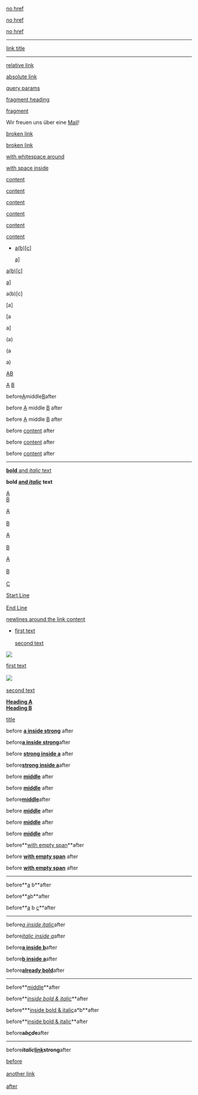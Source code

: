 <!--------------------------------------
                Basics
--------------------------------------->

<!--no href attributes-->

[no href]()

[no href]()

[no href]()

* * *

<!--no content-->

[](/no_content)

[](/no_content)

[](/no_content)

[](/no_content)

[](/no_content)

<!--no content but fallback-->

[link title](/no_content "link title")

* * *

[relative link](/page.html)

[absolute link](http://simple.org/)

[query params](/page?b=1&a=2)

[fragment heading](#heading)

[fragment](#)

Wir freuen uns über eine [Mail](mailto:hi@example.com?body=Hello%0AJohannes)!

<!--link with broken href-->

[broken link](/page)

[broken link](/page%0A%0A.html)

[with whitespace around](example.com)

[with space inside](http://Open%20Demo)

<!--------------------------------------
            Attributes
--------------------------------------->

<!--link with title-->

[content](/ "link title")

[content](/ "  link title  ")

<!--link with multiline title-->

[content](/ " link  title ")

[content](/ '"link title"')

[content](/ "'link title'")

[content](/ '"link title"')

<!--------------------------------------
            Escaping
--------------------------------------->

<!--list with link-->

- [a(b)\[c\]](/page.html)
  
  [a\]](/page.html)

<!--TODO: list with paragraph-->

<!--link-->

[a(b)\[c\]](/page.html)

[a\]](/page.html)

<!--paragraph-->

a(b)\[c]

\[a]

[a

a]

(a)

(a

a)

<!--------------------------------------
            Adjacent
--------------------------------------->

[A](/)[B](/)

[A](/) [B](/)

before[A](/)middle[B](/)after

before [A](/) middle [B](/) after

before [A](/) middle [B](/) after

<!--------------------------------------
        Content and Combinations
--------------------------------------->

<!--link with space-->

before [content](/) after

before [content](/) after

before [content](/) after

* * *

<!--link with inline styles-->

[**bold** and *italic* text](/)

**bold [and *italic*](/) text**

<!--link with one br-->

[A  
B](/) 

<!--link with two br-->

[A  
\
B](/) 

<!--link with three br-->

[A  
\
B](/)

<!--link with multiple div-->

[A  
\
B  
\
C](/)

<!--multiline link with too many newlines-->

[Start Line  
\
End Line](/)

<!--newlines inside link-->

[newlines around the link content](/)

<!--multiline link inside a list item-->

- [first text  
  \
  second text](/)

<!--link with image-->

[![](/image.jpg)](/page.html)

<!--multiline link-->

[first text  
\
![](/image.jpg)  
\
second text](/page.html)

<!--link with headings-->

[**Heading A**  
**Heading B**](/page.html)

<!--link with an svg-->

[title](/ "title")

<!-- link and strong inside word -->

before [**a inside strong**](/) after

before[**a inside strong**](/)after

before [**strong inside a**](/) after

before[**strong inside a**](/)after

before [**middle**](/) after

before [**middle**](/) after

before[**middle**](/)after

before [**middle**](/) after

before [**middle**](/) after

before [**middle**](/) after

before**[with empty span](/)**after

before **[with empty span](/)** after

before **[with empty span](/)** after

* * *

before**[a](/) b**after

before**[a](/)b**after

before**[a](/) b [c](/)**after

* * *

before[*a inside italic*](/)after

before[*italic inside a*](/)after

before[**a inside b**](/)after

before[**b inside a**](/)after

before[**already bold**](/)after

* * *

before**[middle](/)**after

before**[*inside bold &amp; italic*](/)**after

before***[inside bold &amp; italic](/)a*b**after

before**[inside bold &amp; italic](/)**after

before**a*b[c](/)d*e**after

* * *

before***italic*[link](/)strong**after

<!--------------------------------------
                Nesting
--------------------------------------->

[before  
\
another link  
\
after](/a)